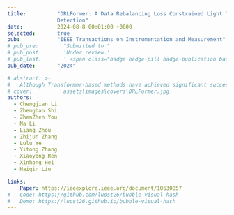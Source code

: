 ```yaml
---
title:          "DRLFormer: A Data Rebalancing Loss Constrained Light Transformer For OSA 
                Detection"
date:           2024-08-8 00:01:00 +0800
selected:       true
pub:            "IEEE Transactions on Instrumentation and Measurement"
# pub_pre:        "Submitted to "
# pub_post:       'Under review.'
# pub_last:       ' <span class="badge badge-pill badge-publication badge-success">Spotlight</span>'
pub_date:       "2024"

# abstract: >-
#   Although Transformer-based methods have achieved significant success in obstructive sleep apnea (OSA) detection, they suffer from higher computational costs, lower feature-capturing ability in the frequency domain, and class imbalance at the data level. To address these problems, this article proposes a data rebalancing loss (DRLoss)-constrained light transformer for OSA detection, called DRLFormer. The core of the proposed method lies in the following two aspects: the development of the additive temporal–frequency fusion attention (ATFA) module, and the propose of data rebalancing loss (DRLoss) function. The purpose of the ATFA module is to fuse the frequency-domain features extracted by the frequency-domain enhancement module (FEM) with the important time-domain features extracted by the learnable time-domain attention (LTA) in a very low computational cost by novel using the summation strategy. The purpose of DRLoss is to solve the problem of imbalanced samples within batches which usually ignored by existing common used cross-entropy loss (CELoss). The novelty of the design of DRLoss lies in by designing weight memory units (WMUs) and allocating different weights for correctly and incorrectly predicted samples to achieve prediction level balance through classification penalty item (CPI). Extensive experiments are conducted on the Apnea-ECG dataset and compared with the state-of-the-art (SOTA) method. Our method achieves an improvement of 0.44% in accuracy (from 91.68% improved to 92.12%), with a reduction of size by 74% and FLOPs by 53%. Furthermore, excellent performance was achieved on the University College Dublin Sleep Apnea Database (UCD), PhysioNet, and clinical XJ300 datasets, thoroughly verifying the effectiveness and clinical application potential of DRLFormer.
# cover:          assets\images\covers\DRLFormer.jpg
authors:
  - Chengjian Li 
  - Zhenghao Shi
  - ZhenZhen You
  - Na Li
  - Liang Zhou
  - Zhijun Zhang
  - Lulu Ye
  - Yitong Zhang
  - Xiaoyong Ren
  - Xinhong Hei
  - Haiqin Liu

links:
    Paper: https://ieeexplore.ieee.org/document/10630857
#   Code: https://github.com/luost26/bubble-visual-hash
#   Demo: https://luost26.github.io/bubble-visual-hash
---
```

